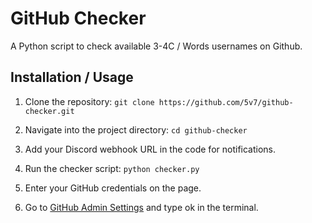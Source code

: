 # GitHub Checker

A Python script to check available 3-4C / Words usernames on Github.

## Installation / Usage

1. Clone the repository:
```git clone https://github.com/5v7/github-checker.git```

2. Navigate into the project directory:
```cd github-checker```

3. Add your Discord webhook URL in the code for notifications.

4. Run the checker script:
```python checker.py```

5. Enter your GitHub credentials on the page.

6. Go to [GitHub Admin Settings](https://github.com/settings/admin) and type ok in the terminal.
